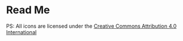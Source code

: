 # Read Me

PS: All icons are licensed under the [Creative Commons Attribution 4.0 International](https://creativecommons.org/licenses/by/4.0/)
